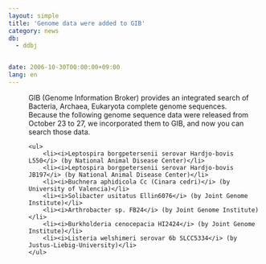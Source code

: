 ```yaml
---
layout: simple
title: 'Genome data were added to GIB'
category: news
db:
  - ddbj


date: 2006-10-30T00:00:00+09:00
lang: en
---
```


<html>
<dd>GIB (Genome Information Broker) provides an integrated search of Bacteria, Archaea, Eukaryota complete genome sequences.
<dd>Because the following genome sequence data were released from October 23 to 27, we incorporated them to GIB, and now you can search those data.
<dd>

    <ul>
        <li><i>Leptospira borgpetersenii serovar Hardjo-bovis L550</i> (by National Animal Disease Center)</li>
        <li><i>Leptospira borgpetersenii serovar Hardjo-bovis JB197</i> (by National Animal Disease Center)</li>
        <li><i>Buchnera aphidicola Cc (Cinara cedri)</i> (by University of Valencia)</li>
        <li><i>Solibacter usitatus Ellin6076</i> (by Joint Genome Institute)</li>
        <li><i>Arthrobacter sp. FB24</i> (by Joint Genome Institute)</li>
        <li><i>Burkholderia cenocepacia HI2424</i> (by Joint Genome Institute)</li>
        <li><i>Listeria welshimeri serovar 6b SLCC5334</i> (by Justus-Liebig-University)</li>
    </ul>
</dd>
</dd>
</dd>
</html>
